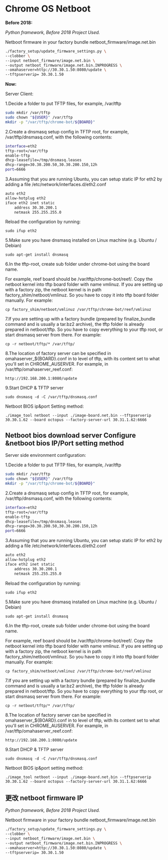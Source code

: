 # Chrome OS Netboot

**Before 2018:**

_Python framework, Before 2018 Project Used._

Netboot firmware in your factory bundle netboot_firmware/image.net.bin

```bash
./factory_setup/update_firmware_settings.py \
--clobber \
--input netboot_firmware/image.net.bin \
--output netboot_firmware/image.net.bin.INPROGRESS \
--omahaserver=http://30.30.1.50:8080/update \
--tftpserverip= 30.30.1.50
```

**Now:**

Server Client:

1.Decide a folder to put TFTP files, for example, /var/tftp

```bash
sudo mkdir /var/tftp
sudo chown "${USER}" /var/tftp
mkdir -p "/var/tftp/chrome-bot/${BOARD}"
```

2.Create a dnsmasq setup config in TFTP root, for example,
/var/tftp/dnsmasq.conf, with the following contents:

```bash
interface=eth2
tftp-root=/var/tftp
enable-tftp
dhcp-leasefile=/tmp/dnsmasq.leases
dhcp-range=30.30.200.50,30.30.200.150,12h
port=6666
```

3.Assuming that you are running Ubuntu, you can setup static IP for eth2 by
adding a file /etc/network/interfaces.d/eth2.conf

```bash
auto eth2
allow-hotplug eth2
iface eth2 inet static
    address 30.30.200.1
    netmask 255.255.255.0
```

Reload the configuration by running:

`sudo ifup eth2`

5.Make sure you have dnsmasq installed on Linux machine (e.g. Ubuntu / Debian)

`sudo apt-get install dnsmasq`

6.In the tftp-root, create sub folder under chrome-bot using the board name.

For example, reef board should be /var/tftp/chrome-bot/reef/. Copy the netboot
kernel into tftp board folder with name vmlinuz. If you are setting up with a
factory zip, the netboot kernel is in path factory_shim/netboot/vmlinuz. So you
have to copy it into tftp board folder manually. For example:

`cp factory_shim/netboot/vmlinuz /var/tftp/chrome-bot/reef/vmlinuz`

7.If you are setting up with a factory bundle (prepared by finalize_bundle
command and is usually a tar.bz2 archive), the tftp folder is already prepared
in netboot/tftp. So you have to copy everything to your tftp root, or start
dnsmasq server from there. For example:

`cp -r netboot/tftp/* /var/tftp/`

8.The location of factory server can be specified in omahaserver\_\${BOARD}.conf
in to level of tftp, with its content set to what you'll set in CHROME_AUSERVER.
For example, in /var/tftp/omahaserver_reef.conf:

`http://192.168.200.1:8080/update`

9.Start DHCP & TFTP server

`sudo dnsmasq -d -C /var/tftp/dnsmasq.conf`

Netboot BIOS ip&port Setting method:

`./image_tool netboot --input ./image-board.net.bin --tftpserverip 30.30.1.62 --board octopus --factory-server-url 30.31.1.62:6666`

## Netboot bios download server Configure &netboot bios IP/Port setting method

Server side environment configuration:

1.Decide a folder to put TFTP files, for example, /var/tftp

```bash
sudo mkdir /var/tftp
sudo chown "${USER}" /var/tftp
mkdir -p "/var/tftp/chrome-bot/${BOARD}"
```

2.Create a dnsmasq setup config in TFTP root, for example,
/var/tftp/dnsmasq.conf, with the following contents:

```bash
interface=eth2
tftp-root=/var/tftp
enable-tftp
dhcp-leasefile=/tmp/dnsmasq.leases
dhcp-range=30.30.200.50,30.30.200.150,12h
port=6666
```

3.Assuming that you are running Ubuntu, you can setup static IP for eth2 by
adding a file /etc/network/interfaces.d/eth2.conf

```bash
auto eth2
allow-hotplug eth2
iface eth2 inet static
    address 30.30.200.1
    netmask 255.255.255.0
```

Reload the configuration by running:

`sudo ifup eth2`

5.Make sure you have dnsmasq installed on Linux machine (e.g. Ubuntu / Debian)

`sudo apt-get install dnsmasq`

6.In the tftp-root, create sub folder under chrome-bot using the board name.

For example, reef board should be /var/tftp/chrome-bot/reef/. Copy the netboot
kernel into tftp board folder with name vmlinuz. If you are setting up with a
factory zip, the netboot kernel is in path factory_shim/netboot/vmlinuz. So you
have to copy it into tftp board folder manually. For example:

`cp factory_shim/netboot/vmlinuz /var/tftp/chrome-bot/reef/vmlinuz`

7.If you are setting up with a factory bundle (prepared by finalize_bundle
command and is usually a tar.bz2 archive), the tftp folder is already prepared
in netboot/tftp. So you have to copy everything to your tftp root, or start
dnsmasq server from there. For example:

`cp -r netboot/tftp/* /var/tftp/`

8.The location of factory server can be specified in omahaserver\_\${BOARD}.conf
in to level of tftp, with its content set to what you'll set in CHROME_AUSERVER.
For example, in /var/tftp/omahaserver_reef.conf:

`http://192.168.200.1:8080/update`

9.Start DHCP & TFTP server

`sudo dnsmasq -d -C /var/tftp/dnsmasq.conf`

Netboot BIOS ip&port setting method:

`./image_tool netboot --input ./image-board.net.bin --tftpserverip 30.30.1.62 --board octopus --factory-server-url 30.31.1.62:6666`

## 更改 netboot firmware IP

_Python framework, Before 2018 Project Used._

Netboot firmware in your factory bundle netboot_firmware/image.net.bin

```bash
./factory_setup/update_firmware_settings.py \
--clobber \
--input netboot_firmware/image.net.bin \
--output netboot_firmware/image.net.bin.INPROGRESS \
--omahaserver=http://30.30.1.50:8080/update \
--tftpserverip= 30.30.1.50
```

